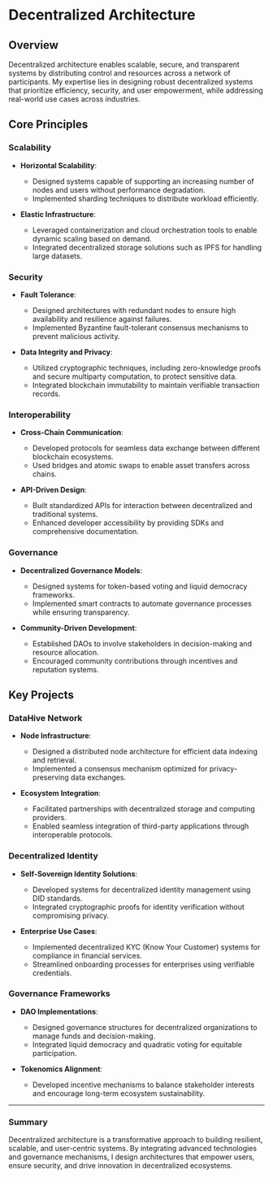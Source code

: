 # Decentralized Architecture

## Overview
Decentralized architecture enables scalable, secure, and transparent systems by distributing control and resources across a network of participants. My expertise lies in designing robust decentralized systems that prioritize efficiency, security, and user empowerment, while addressing real-world use cases across industries.

## Core Principles

### Scalability
- **Horizontal Scalability**:  
  - Designed systems capable of supporting an increasing number of nodes and users without performance degradation.  
  - Implemented sharding techniques to distribute workload efficiently.

- **Elastic Infrastructure**:  
  - Leveraged containerization and cloud orchestration tools to enable dynamic scaling based on demand.  
  - Integrated decentralized storage solutions such as IPFS for handling large datasets.

### Security
- **Fault Tolerance**:  
  - Designed architectures with redundant nodes to ensure high availability and resilience against failures.  
  - Implemented Byzantine fault-tolerant consensus mechanisms to prevent malicious activity.

- **Data Integrity and Privacy**:  
  - Utilized cryptographic techniques, including zero-knowledge proofs and secure multiparty computation, to protect sensitive data.  
  - Integrated blockchain immutability to maintain verifiable transaction records.

### Interoperability
- **Cross-Chain Communication**:  
  - Developed protocols for seamless data exchange between different blockchain ecosystems.  
  - Used bridges and atomic swaps to enable asset transfers across chains.

- **API-Driven Design**:  
  - Built standardized APIs for interaction between decentralized and traditional systems.  
  - Enhanced developer accessibility by providing SDKs and comprehensive documentation.

### Governance
- **Decentralized Governance Models**:  
  - Designed systems for token-based voting and liquid democracy frameworks.  
  - Implemented smart contracts to automate governance processes while ensuring transparency.

- **Community-Driven Development**:  
  - Established DAOs to involve stakeholders in decision-making and resource allocation.  
  - Encouraged community contributions through incentives and reputation systems.

## Key Projects

### DataHive Network
- **Node Infrastructure**:  
  - Designed a distributed node architecture for efficient data indexing and retrieval.  
  - Implemented a consensus mechanism optimized for privacy-preserving data exchanges.

- **Ecosystem Integration**:  
  - Facilitated partnerships with decentralized storage and computing providers.  
  - Enabled seamless integration of third-party applications through interoperable protocols.

### Decentralized Identity
- **Self-Sovereign Identity Solutions**:  
  - Developed systems for decentralized identity management using DID standards.  
  - Integrated cryptographic proofs for identity verification without compromising privacy.

- **Enterprise Use Cases**:  
  - Implemented decentralized KYC (Know Your Customer) systems for compliance in financial services.  
  - Streamlined onboarding processes for enterprises using verifiable credentials.

### Governance Frameworks
- **DAO Implementations**:  
  - Designed governance structures for decentralized organizations to manage funds and decision-making.  
  - Integrated liquid democracy and quadratic voting for equitable participation.

- **Tokenomics Alignment**:  
  - Developed incentive mechanisms to balance stakeholder interests and encourage long-term ecosystem sustainability.

---

### Summary
Decentralized architecture is a transformative approach to building resilient, scalable, and user-centric systems. By integrating advanced technologies and governance mechanisms, I design architectures that empower users, ensure security, and drive innovation in decentralized ecosystems.
